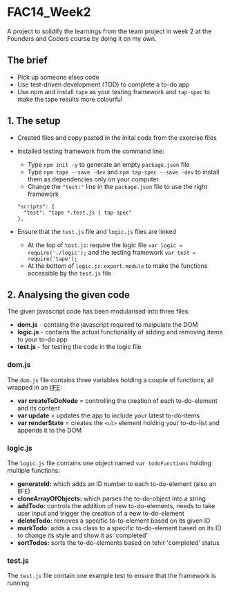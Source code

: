 # FAC14_Week2

A project to solidify the learnings from the team project in week 2 at the Founders and Coders course by doing it on my own.

## The brief
* Pick up someone elses code
* Use test-driven development (TDD) to complete a to-do app
* Use npm and install `tape` as your testing framework and `tap-spec` to make the tape results more colourful 

## 1. The setup
* Created files and copy pasted in the inital code from the exercise files
* Installed testing framework from the command line: 
  - Type `npm init -y` to generate an empty `package.json` file
  - Type `npm tape --save -dev`  and  `npm tap-spec --save -dev` to install them as dependencies only on your computer
  - Change the `"test:"` line in the `package.json` file to use the right framework
  
  ```
  "scripts": {
    "test": "tape *.test.js | tap-spec"
  },
  ```
  
 * Ensure that the `test.js` file and `logic.js` files are linked
   - At the top of `test.js`: require the logic file `var logic = require('./logic');` and the testing framework `var test = require('tape');`
   - At the bottom of `logic.js`: `export.module` to make the functions accessible by the `test.js` file  
 
## 2. Analysing the given code  
The given javascript code has been modularised into three files: 
* **dom.js** - containg the javascript required to maipulate the DOM
* **logic.js** - contains the actual functionality of adding and removing items to your to-do app
* **test.js** - for testing the code in the logic file

### dom.js 
The `dom.js` file contains three variables holding a couple of functions, all wrapped in an [IIFE](https://developer.mozilla.org/en-US/docs/Glossary/IIFE): 
* **var createToDoNode** = controlling the creation of each to-do-element and its content
* **var update** = updates the app to include your latest to-do-items 
* **var renderState** = creates the `<ul>` element holding your to-do-list and appends it to the DOM

### logic.js
The `logic.js` file contains one object named `var todoFunctions` holding multiple functions: 
* **generateId:** which adds an ID number to each to-do-element (also an IIFE)
* **cloneArrayOfObjects:** which parses the to-do-object into a string
* **addTodo:** controls the addition of new to-do-elements, needs to take user input and trigger the creation of a new to-do-element
* **deleteTodo:** removes a specific to-to-element based on its given ID
* **markTodo:** adds a css class to a specific to-do-element based on its ID to change its style and show it as 'completed'
* **sortTodos:** sorts the to-do-elements based on tehir 'completed' status

### test.js
The `test.js` file contain one example test to ensure that the framework is running
